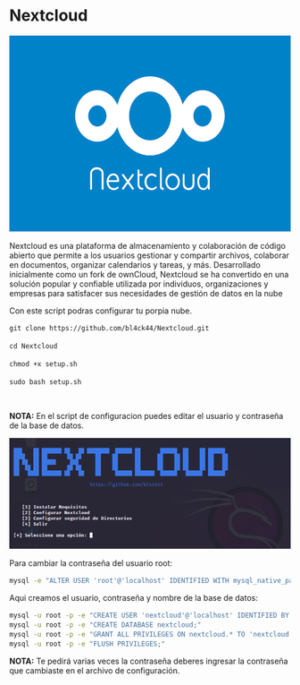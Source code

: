 # Nextcloud

<p align="center">
<img src="Logotipo.png" width="540px" height="350px">
</p>

Nextcloud es una plataforma de almacenamiento y colaboración de código abierto que permite a los usuarios gestionar y compartir archivos, colaborar en documentos, organizar calendarios y tareas, y más. Desarrollado inicialmente como un fork de ownCloud, Nextcloud se ha convertido en una solución popular y confiable utilizada por individuos, organizaciones y empresas para satisfacer sus necesidades de gestión de datos en la nube

Con este script podras configurar tu porpia nube.

```
git clone https://github.com/bl4ck44/Nextcloud.git

cd Nextcloud

chmod +x setup.sh

sudo bash setup.sh
```

<br>

**NOTA:** En el script de configuracion puedes editar el usuario y contraseña de la base de datos.

<p align="center">
<img src="Img/muestra.png">
</p>


Para cambiar la contraseña del usuario root:
```bash
mysql -e "ALTER USER 'root'@'localhost' IDENTIFIED WITH mysql_native_password by 'Password444@';"
```

Aqui creamos el usuario, contraseña y nombre de la base de datos:

```bash
mysql -u root -p -e "CREATE USER 'nextcloud'@'localhost' IDENTIFIED BY 'Password444@';"
mysql -u root -p -e "CREATE DATABASE nextcloud;"
mysql -u root -p -e "GRANT ALL PRIVILEGES ON nextcloud.* TO 'nextcloud'@'localhost';"
mysql -u root -p -e "FLUSH PRIVILEGES;"
```

**NOTA:** Te pedirá varias veces la contraseña deberes ingresar la contraseña que cambiaste en el archivo de configuración. 


